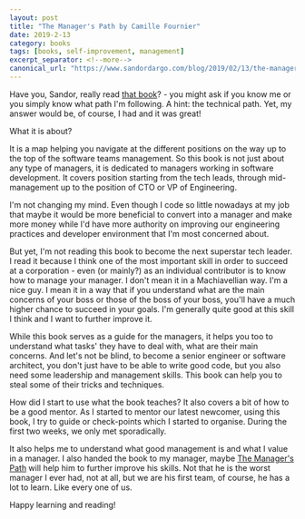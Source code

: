 ```yaml
---
layout: post
title: "The Manager's Path by Camille Fournier"
date: 2019-2-13
category: books
tags: [books, self-improvement, management]
excerpt_separator: <!--more-->
canonical_url: "https://www.sandordargo.com/blog/2019/02/13/the-managers-path"
---
```

Have you, Sandor, really read [that book](https://amzn.to/2FclW78)? - you might ask if you know me or you simply know what path I'm following. A hint: the technical path. Yet, my answer would be, of course, I had and it was great!

What it is about?
<!--more-->

It is a map helping you navigate at the different positions on the way up to the top of the software teams management. So this book is not just about any type of managers, it is dedicated to managers working in software development. It covers position starting from the tech leads, through mid-management up to the position of CTO or VP of Engineering.

I'm not changing my mind. Even though I code so little nowadays at my job that maybe it would be more beneficial to convert into a manager and make more money while I'd have more authority on improving our engineering practices and developer environment that I'm most concerned about. 

But yet, I'm not reading this book to become the next superstar tech leader. I read it because I think one of the most important skill in order to succeed at a corporation - even (or mainly?) as an individual contributor is to know how to manage your manager. I don't mean it in a Machiavellian way. I'm a nice guy. I mean it in a way that if you understand what are the main concerns of your boss or those of the boss of your boss, you'll have a much higher chance to succeed in your goals. I'm generally quite good at this skill I think and I want to further improve it.

While this book serves as a guide for the managers, it helps you too to understand what tasks' they have to deal with, what are their main concerns. And let's not be blind, to become a senior engineer or software architect, you don't just have to be able to write good code, but you also need some leadership and management skills. This book can help you to steal some of their tricks and techniques.

How did I start to use what the book teaches? It also covers a bit of how to be a good mentor. As I started to mentor our latest newcomer, using this book, I try to guide or check-points which I started to organise. During the first two weeks, we only met sporadically.

It also helps me to understand what good management is and what I value in a manager. I also handed the book to my manager, maybe [The Manager's Path](https://amzn.to/2FclW78) will help him to further improve his skills. Not that he is the worst manager I ever had, not at all, but we are his first team, of course, he has a lot to learn. Like every one of us.

Happy learning and reading!
